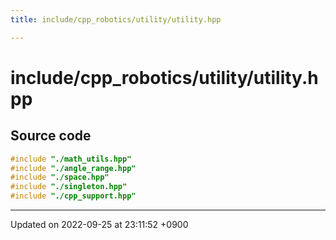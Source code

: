 ```yaml
---
title: include/cpp_robotics/utility/utility.hpp

---
```


# include/cpp_robotics/utility/utility.hpp






## Source code

```cpp
#include "./math_utils.hpp"
#include "./angle_range.hpp"
#include "./space.hpp"
#include "./singleton.hpp"
#include "./cpp_support.hpp"
```


-------------------------------

Updated on 2022-09-25 at 23:11:52 +0900
